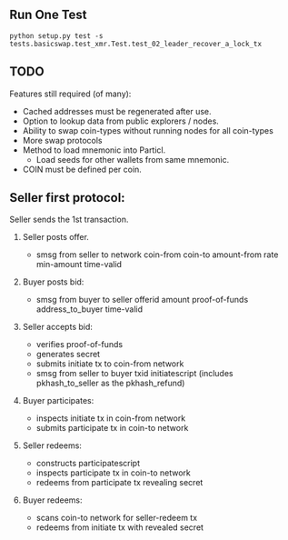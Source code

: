 
## Run One Test

```
python setup.py test -s tests.basicswap.test_xmr.Test.test_02_leader_recover_a_lock_tx
```

## TODO
Features still required (of many):
 - Cached addresses must be regenerated after use.
 - Option to lookup data from public explorers / nodes.
 - Ability to swap coin-types without running nodes for all coin-types
 - More swap protocols
 - Method to load mnemonic into Particl.
    - Load seeds for other wallets from same mnemonic.
 - COIN must be defined per coin.


## Seller first protocol:

Seller sends the 1st transaction.

1. Seller posts offer.
    - smsg from seller to network
        coin-from
        coin-to
        amount-from
        rate
        min-amount
        time-valid

2. Buyer posts bid:
    - smsg from buyer to seller
        offerid
        amount
        proof-of-funds
        address_to_buyer
        time-valid

3. Seller accepts bid:
    - verifies proof-of-funds
    - generates secret
    - submits initiate tx to coin-from network
    - smsg from seller to buyer
        txid
        initiatescript (includes pkhash_to_seller as the pkhash_refund)

4. Buyer participates:
    - inspects initiate tx in coin-from network
    - submits participate tx in coin-to network

5. Seller redeems:
    - constructs participatescript
    - inspects participate tx in coin-to network
    - redeems from participate tx revealing secret

6. Buyer redeems:
    - scans coin-to network for seller-redeem tx
    - redeems from initiate tx with revealed secret

